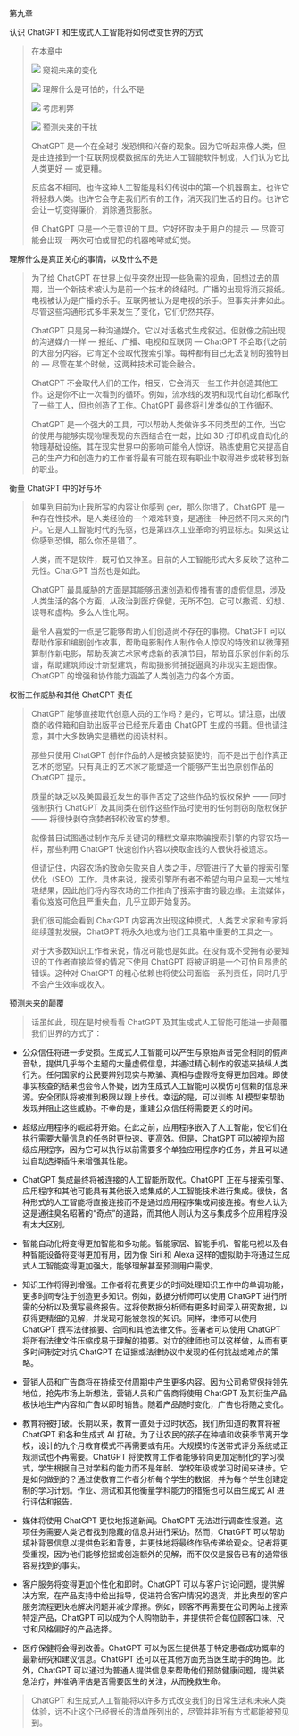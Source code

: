 第九章

认识 ChatGPT 和生成式人工智能将如何改变世界的方式

> 在本章中
> 
> ![](img/00003.jpg) 窥视未来的变化
> 
> ![](img/00003.jpg) 理解什么是可怕的，什么不是
> 
> ![](img/00003.jpg) 考虑利弊
> 
> ![](img/00003.jpg) 预测未来的干扰
> 
> ChatGPT 是一个在全球引发恐惧和兴奋的现象。因为它听起来像人类，但是由连接到一个互联网规模数据库的先进人工智能软件制成，人们认为它比人类更好 — 或更糟。
> 
> 反应各不相同。也许这种人工智能是科幻传说中的第一个机器霸主。也许它将拯救人类。也许它会夺走我们所有的工作，消灭我们生活的目的。也许它会让一切变得廉价，消除通货膨胀。
> 
> 但 ChatGPT 只是一个无意识的工具。它好坏取决于用户的提示 — 尽管可能会出现一两次可怕或冒犯的机器咆哮或幻觉。

理解什么是真正关心的事情，以及什么不是

> 为了给 ChatGPT 在世界上似乎突然出现一些急需的视角，回想过去的周期，当一个新技术被认为是前一个技术的终结时。广播的出现将消灭报纸。电视被认为是广播的杀手。互联网被认为是电视的杀手。但事实并非如此。尽管这些沟通形式多年来发生了变化，它们仍然共存。
> 
> ChatGPT 只是另一种沟通媒介。它以对话格式生成叙述。但就像之前出现的沟通媒介一样 — 报纸、广播、电视和互联网 — ChatGPT 不会取代之前的大部分内容。它肯定不会取代搜索引擎。每种都有自己无法复制的独特目的 — 尽管在某个时候，这两种技术可能会融合。
> 
> ChatGPT 不会取代人们的工作，相反，它会消灭一些工作并创造其他工作。这是你不止一次看到的循环。例如，流水线的发明和现代自动化都取代了一些工人，但也创造了工作。ChatGPT 最终将引发类似的工作循环。
> 
> ChatGPT 是一个强大的工具，可以帮助人类做许多不同类型的工作。当它的使用与能够实现物理表现的东西结合在一起，比如 3D 打印机或自动化的物理基础设施，其在现实世界中的影响可能令人惊讶。熟练使用它来提高自己的生产力和创造力的工作者将最有可能在现有职业中取得进步或转移到新的职业。

衡量 ChatGPT 中的好与坏

> 如果到目前为止我所写的内容让你感到 ger，那么你错了。ChatGPT 是一种存在性技术，是人类经验的一个艰难转变，是通往一种迥然不同未来的门户。它是人工智能时代的先驱，也是第四次工业革命的明显标志。如果这让你感到恐惧，那么你还是错了。
> 
> 人类，而不是软件，既可怕又神圣。目前的人工智能形式大多反映了这种二元性。ChatGPT 当然也是如此。
> 
> ChatGPT 最具威胁的方面是其能够迅速创造和传播有害的虚假信息，涉及人类生活的各个方面，从政治到医疗保健，无所不包。它可以撒谎、幻想、误导和虚构。多么人性化啊。
> 
> 最令人喜爱的一点是它能够帮助人们创造尚不存在的事物。ChatGPT 可以帮助作家和编剧创作故事，帮助电影制作人制作令人惊叹的特效和以微薄预算制作新电影，帮助表演艺术家考虑新的表演节目，帮助音乐家创作新的乐谱，帮助建筑师设计新型建筑，帮助摄影师捕捉逼真的非现实主题图像。ChatGPT 的增强和协作能力涵盖了人类创造力的各个方面。

权衡工作威胁和其他 ChatGPT 责任

> ChatGPT 能够直接取代创意人员的工作吗？是的，它可以。请注意，出版商的收件箱和自助出版平台已经充斥着由 ChatGPT 生成的书籍。但也请注意，其中大多数确实是糟糕的阅读材料。
> 
> 那些只使用 ChatGPT 创作作品的人是被贪婪驱使的，而不是出于创作真正艺术的愿望。只有真正的艺术家才能塑造一个能够产生出色原创作品的 ChatGPT 提示。
> 
> 质量的缺乏以及美国最近发生的事件否定了这些作品的版权保护 —— 同时强制执行 ChatGPT 及其同类在创作这些作品时使用的任何剽窃的版权保护 —— 将很快剥夺贪婪者轻松致富的梦想。
> 
> 就像昔日试图通过制作充斥关键词的糟糕文章来欺骗搜索引擎的内容农场一样，那些利用 ChatGPT 快速创作内容以换取金钱的人很快将被遗忘。
> 
> 但请记住，内容农场的致命失败来自人类之手，尽管进行了大量的搜索引擎优化（SEO）工作。具体来说，搜索引擎所有者不希望向用户呈现一大堆垃圾结果，因此他们将内容农场的工作推向了搜索宇宙的最边缘。主流媒体，看似岌岌可危且严重失血，几乎立即开始复苏。
> 
> 我们很可能会看到 ChatGPT 内容再次出现这种模式。人类艺术家和专家将继续蓬勃发展，ChatGPT 将永久地成为他们工具箱中重要的工具之一。
> 
> 对于大多数知识工作者来说，情况可能也是如此。在没有或不受拥有必要知识的工作者直接监督的情况下使用 ChatGPT 将被证明是一个可怕且昂贵的错误。这种对 ChatGPT 的粗心依赖也将使公司面临一系列责任，同时几乎不会产生效率或收入。

预测未来的颠覆

> 话虽如此，现在是时候看看 ChatGPT 及其生成式人工智能可能进一步颠覆我们世界的方式了：

+   公众信任将进一步受损。生成式人工智能可以产生与原始声音完全相同的假声音轨，提供几乎每个主题的大量虚假信息，并通过精心制作的叙述来操纵人类行为。任何国家的公民要辨别现实与欺骗、真相与虚假将变得更加困难。即使事实核查的结果也会令人怀疑，因为生成式人工智能可以模仿可信赖的信息来源。安全团队将被推到极限以跟上步伐。幸运的是，可以训练 AI 模型来帮助发现并阻止这些威胁。不幸的是，重建公众信任将需要更长的时间。

+   超级应用程序的崛起将开始。在此之前，应用程序嵌入了人工智能，使它们在执行需要大量信息的任务时更快速、更高效。但是，ChatGPT 可以被视为超级应用程序，因为它可以执行以前需要多个单独应用程序的任务，并且可以通过自动选择插件来增强其性能。

+   ChatGPT 集成最终将被连接的人工智能所取代。ChatGPT 正在与搜索引擎、应用程序和其他可能具有其他嵌入或集成的人工智能技术进行集成。很快，各种形式的人工智能将直接连接而不是通过应用程序集成间接连接。有些人认为这是通往臭名昭著的“奇点”的道路，而其他人则认为这与集成多个应用程序没有太大区别。

+   智能自动化将变得更加智能和多功能。智能家居、智能手机、智能电视以及各种智能设备将变得更加有用，因为像 Siri 和 Alexa 这样的虚拟助手将通过生成式人工智能变得更加强大，能够理解甚至预测用户需求。

+   知识工作将得到增强。工作者将花费更少的时间处理知识工作中的单调功能，更多时间专注于创造更多知识。例如，数据分析师可以使用 ChatGPT 进行所需的分析以及撰写最终报告。这将使数据分析师有更多时间深入研究数据，以获得更精细的见解，并发现可能被忽视的知识。同样，律师可以使用 ChatGPT 撰写法律摘要、合同和其他法律文件。签署者可以使用 ChatGPT 将所有法律文件压缩成易于理解的摘要。对立的律师也可以这样做，从而有更多时间制定对抗 ChatGPT 在证据或法律协议中发现的任何挑战或难点的策略。

+   营销人员和广告商将在持续交付周期中产生更多内容。因为公司希望保持领先地位，抢先市场上新想法，营销人员和广告商将使用 ChatGPT 及其衍生产品极快地生产内容和广告以即时销售。随着产品随时变化，广告也将随之变化。

+   教育将被打破。长期以来，教育一直处于过时状态，我们所知道的教育将被 ChatGPT 和各种生成式 AI 打破。为了让农民的孩子在种植和收获季节离开学校，设计的九个月教育模式不再需要或有用。大规模的传送带式评分系统或正规测试也不再需要。ChatGPT 将使教育工作者能够转向更加定制化的学习模式，学生根据自己对学科的能力而不是年龄、学校年级或学习时间来进步。它是如何做到的？通过使教育工作者分析每个学生的数据，并为每个学生创建定制的学习计划。作业、测试和其他衡量学科能力的措施也可以由生成式 AI 进行评估和报告。

+   媒体将使用 ChatGPT 更快地报道新闻。ChatGPT 无法进行调查性报道。这项任务需要人类记者找到隐藏的信息并进行采访。然而，ChatGPT 可以帮助填补背景信息以提供色彩和背景，并更快地将最终作品传递给观众。记者将更受重视，因为他们能够挖掘或创造额外的见解，而不仅仅是报告已有的通常很容易找到的事实。

+   客户服务将变得更加个性化和即时。ChatGPT 可以与客户讨论问题，提供解决方案，在产品支持中给出指导，促进符合客户情况的退货，并比典型的客户服务流程更快地解决问题并减少摩擦。例如，顾客不再需要在公司网站上搜索特定产品，ChatGPT 可以成为个人购物助手，并提供符合每位顾客口味、尺寸和风格偏好的产品选择。

+   医疗保健将会得到改善。ChatGPT 可以为医生提供基于特定患者成功概率的最新研究和建议信息。ChatGPT 还可以在其他方面充当医生助手的角色。此外，ChatGPT 可以通过为普通人提供信息来帮助他们预防健康问题，提供紧急治疗，并准确评估是否需要医生的关注，从而挽救生命。

> ChatGPT 和生成式人工智能将以许多方式改变我们的日常生活和未来人类体验，远不止这个已经很长的清单所列出的，尽管并非所有方式都能被预见到。

